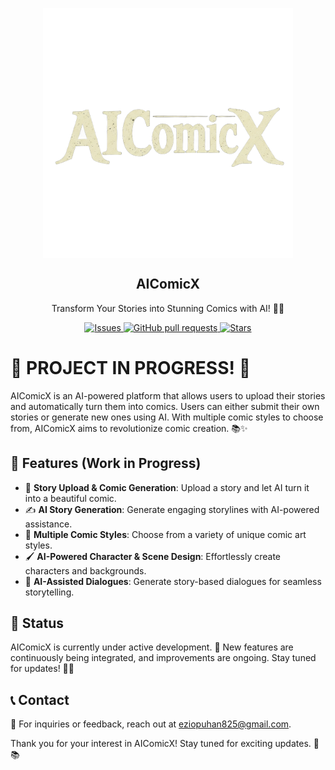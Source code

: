 <p align="center">
    <img width="400px" src="Media/aicomic2.jpg" align="center" alt="AIComicX Logo" />
    <h2 align="center">AIComicX</h2>
    <p align="center">Transform Your Stories into Stunning Comics with AI! 🎨🤖</p>
</p>

<p align="center">
    <a href="https://github.com/XBastille/AIComicX/issues">
        <img alt="Issues" src="https://img.shields.io/github/issues/XBastille/AIComicX?color=0088ff" />
    </a>
    <a href="https://github.com/XBastille/AIComicX/pulls">
        <img alt="GitHub pull requests" src="https://img.shields.io/github/issues-pr/XBastille/AIComicX?color=0088ff" />
    </a>
    <a href="https://github.com/XBastille/AIComicX/stargazers">
        <img alt="Stars" src="https://img.shields.io/github/stars/XBastille/AIComicX?style=social" />
    </a>
</p>

# 🚀 PROJECT IN PROGRESS! 🎉

AIComicX is an AI-powered platform that allows users to upload their stories and automatically turn them into comics. Users can either submit their own stories or generate new ones using AI. With multiple comic styles to choose from, AIComicX aims to revolutionize comic creation. 📚✨

## 🌟 Features (Work in Progress)

- 📜 **Story Upload & Comic Generation**: Upload a story and let AI turn it into a beautiful comic.
- ✍ **AI Story Generation**: Generate engaging storylines with AI-powered assistance.
- 🎨 **Multiple Comic Styles**: Choose from a variety of unique comic art styles.
- 🖌 **AI-Powered Character & Scene Design**: Effortlessly create characters and backgrounds.
- 💬 **AI-Assisted Dialogues**: Generate story-based dialogues for seamless storytelling.

## 📌 Status

AIComicX is currently under active development. 🚧 New features are continuously being integrated, and improvements are ongoing. Stay tuned for updates! 🔧✨

## 📞 Contact

📧 For inquiries or feedback, reach out at [eziopuhan825@gmail.com](mailto:eziopuhan825@gmail.com).

Thank you for your interest in AIComicX! Stay tuned for exciting updates. 🚀📚
